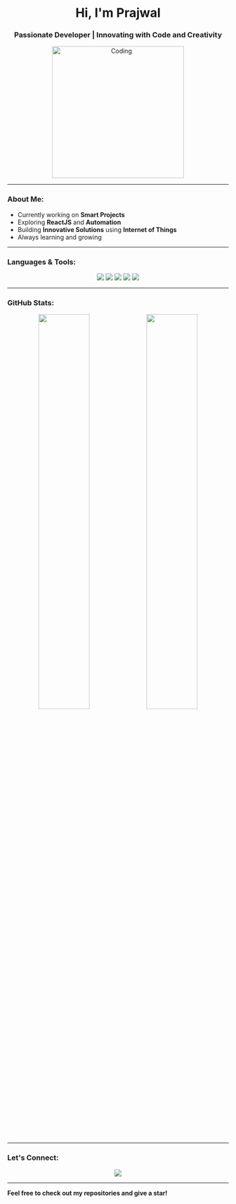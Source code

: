 <h1 align="center">Hi, I'm Prajwal</h1>
<h3 align="center">Passionate Developer | Innovating with Code and Creativity</h3> 

<p align="center">
  <img src="https://cdn.dribbble.com/users/1162077/screenshots/3848914/media/7ed7d5ca074b48b328150e5a231e8d1f.gif" width="300" alt="Coding">
</p>

---

### About Me:
- Currently working on **Smart Projects**  
- Exploring **ReactJS** and **Automation**  
- Building **Innovative Solutions** using **Internet of Things**  
- Always learning and growing  

---

### Languages & Tools:
<p align="center">
  <img src="https://img.shields.io/badge/C-00599C?style=for-the-badge&logo=c&logoColor=white" />
  <img src="https://img.shields.io/badge/Python-3776AB?style=for-the-badge&logo=python&logoColor=white" />
  <img src="https://img.shields.io/badge/Java-ED8B00?style=for-the-badge&logo=openjdk&logoColor=white" />
  <img src="https://img.shields.io/badge/HTML5-E34F26?style=for-the-badge&logo=html5&logoColor=white" />
  <img src="https://img.shields.io/badge/CSS3-1572B6?style=for-the-badge&logo=css3&logoColor=white" />
</p>

---

### GitHub Stats:
<p align="center">
  <img width="48%" src="https://github-readme-stats.vercel.app/api?username=prajwal&show_icons=true&theme=tokyonight" />
  <img width="48%" src="https://github-readme-streak-stats.herokuapp.com/?user=prajwal&theme=tokyonight" />
</p>

---

### Let's Connect:
<p align="center">
  <a href="mailto:g.prajwal.m.10@gmail.com">
    <img src="https://img.shields.io/badge/Email-D14836?style=for-the-badge&logo=gmail&logoColor=white" />
  </a>
</p>

---

**Feel free to check out my repositories and give a star!**
